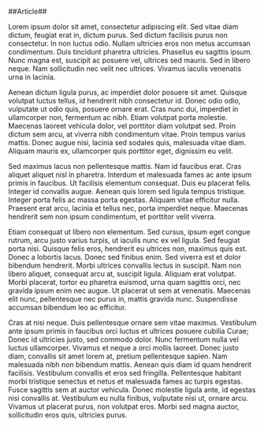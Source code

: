 ##Article##

Lorem ipsum dolor sit amet, consectetur adipiscing elit. Sed vitae diam dictum, feugiat erat in, dictum purus. Sed dictum facilisis purus non consectetur. In non luctus odio. Nullam ultricies eros non metus accumsan condimentum. Duis tincidunt pharetra ultricies. Phasellus eu sagittis ipsum. Nunc magna est, suscipit ac posuere vel, ultrices sed mauris. Sed in libero neque. Nam sollicitudin nec velit nec ultrices. Vivamus iaculis venenatis urna in lacinia.

Aenean dictum ligula purus, ac imperdiet dolor posuere sit amet. Quisque volutpat luctus tellus, id hendrerit nibh consectetur id. Donec odio odio, vulputate ut odio quis, posuere ornare erat. Cras nunc dui, imperdiet in ullamcorper non, fermentum ac nibh. Etiam volutpat porta molestie. Maecenas laoreet vehicula dolor, vel porttitor diam volutpat sed. Proin dictum sem arcu, at viverra nibh condimentum vitae. Proin tempus varius mattis. Donec augue nisi, lacinia sed sodales quis, malesuada vitae diam. Aliquam mauris ex, ullamcorper quis porttitor eget, dignissim eu velit.

Sed maximus lacus non pellentesque mattis. Nam id faucibus erat. Cras aliquet aliquet nisl in pharetra. Interdum et malesuada fames ac ante ipsum primis in faucibus. Ut facilisis elementum consequat. Duis eu placerat felis. Integer id convallis augue. Aenean quis lorem sed ligula tempus tristique. Integer porta felis ac massa porta egestas. Aliquam vitae efficitur nulla. Praesent erat arcu, lacinia et tellus nec, porta imperdiet neque. Maecenas hendrerit sem non ipsum condimentum, et porttitor velit viverra.

Etiam consequat ut libero non elementum. Sed cursus, ipsum eget congue rutrum, arcu justo varius turpis, ut iaculis nunc ex vel ligula. Sed feugiat porta nisi. Quisque felis eros, hendrerit eu ultrices non, maximus quis est. Donec a lobortis lacus. Donec sed finibus enim. Sed viverra est et dolor bibendum hendrerit. Morbi ultrices convallis lectus in suscipit. Nam non libero aliquet, consequat arcu at, suscipit ligula. Aliquam erat volutpat. Morbi placerat, tortor eu pharetra euismod, urna quam sagittis orci, nec gravida ipsum enim nec augue. Ut placerat ut sem at venenatis. Maecenas elit nunc, pellentesque nec purus in, mattis gravida nunc. Suspendisse accumsan bibendum leo ac efficitur.

Cras at nisi neque. Duis pellentesque ornare sem vitae maximus. Vestibulum ante ipsum primis in faucibus orci luctus et ultrices posuere cubilia Curae; Donec id ultricies justo, sed commodo dolor. Nunc fermentum nulla vel luctus ullamcorper. Vivamus et neque a orci mollis laoreet. Donec justo diam, convallis sit amet lorem at, pretium pellentesque sapien. Nam malesuada nibh non bibendum mattis. Aenean quis diam id quam hendrerit facilisis. Vestibulum convallis et eros sed fringilla. Pellentesque habitant morbi tristique senectus et netus et malesuada fames ac turpis egestas. Fusce sagittis sem at auctor vehicula. Donec molestie ligula ante, id egestas nisi convallis at. Vestibulum eu nulla finibus, vulputate nisi ut, ornare arcu. Vivamus ut placerat purus, non volutpat eros. Morbi sed magna auctor, sollicitudin eros quis, ultricies purus.